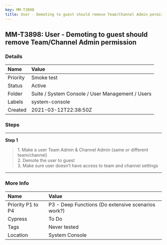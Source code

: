 ```yaml
---
key: MM-T3898
title: User - Demoting to guest should remove Team/Channel Admin permission
---
```


## MM-T3898: User - Demoting to guest should remove Team/Channel Admin permission

### Details

| Name     | Value                                            |
| :------- | :----------------------------------------------- |
| Priority | Smoke test                                       |
| Status   | Active                                           |
| Folder   | Suite / System Console / User Management / Users |
| Labels   | system-console                                   |
| Created  | 2021-03-12T22:38:50Z                             |

### Steps

<hr/>

**Step 1**

> <article>1. Make a user Team Admin &amp; Channel Admin (same or different team/channel)<br>2. Demote the user to guest<br>3. Make sure user doesn’t have access to team and channel settings </article>

<hr/>

### More Info

| Name              | Value                                              |
| :---------------- | :------------------------------------------------- |
| Priority P1 to P4 | P3 - Deep Functions (Do extensive scenarios work?) |
| Cypress           | To Do                                              |
| Tags              | Never tested                                       |
| Location          | System Console                                     |
